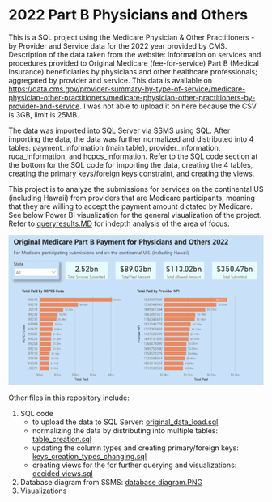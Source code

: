 # 2022 Part B Physicians and Others 
This is a SQL project using the Medicare Physician & Other Practitioners - by Provider and Service data for the 2022 year provided by CMS.
Description of the data taken from the website:
Information on services and procedures provided to Original Medicare (fee-for-service) 
Part B (Medical Insurance) beneficiaries by physicians and other healthcare professionals; aggregated by provider and service.
This data is available on https://data.cms.gov/provider-summary-by-type-of-service/medicare-physician-other-practitioners/medicare-physician-other-practitioners-by-provider-and-service. I was not able to upload it on here because the CSV is 3GB, limit is 25MB. 

The data was imported into SQL Server via SSMS using SQL. After importing the data, the data was further normalized and distributed into 4 tables: payment_information (main table), provider_information, ruca_information, and hcpcs_information. Refer to the SQL code section at the bottom for the SQL code for importing the data, creating the 4 tables, creating the primary keys/foreign keys constraint, and creating the views.

This project is to analyze the submissions for services on the continental US (including Hawaii) from providers that are Medicare participants, meaning that they are willing to accept the payment amount dictated by Medicare. See below Power BI visualization for the general visualization of the project. Refer to [queryresults.MD](https://github.com/piepiepies/2022partBphysiciansothers/blob/main/queryresults.MD) for indepth analysis of the area of focus.

![alt text](https://github.com/piepiepies/2022partBphysiciansothers/blob/main/overall_info_visualization.PNG?raw=True)

Other files in this repository include:
1) SQL code
   * to upload the data to SQL Server: [original_data_load.sql](https://github.com/piepiepies/2022partBphysiciansothers/blob/main/original_data_load.sql)
   * normalizing the data by distributing into multiple tables: [table_creation.sql](https://github.com/piepiepies/2022partBphysiciansothers/blob/main/table_creation.sql)
   * updating the column types and creating primary/foreign keys: [keys_creation_types_changing.sql](https://github.com/piepiepies/2022partBphysiciansothers/blob/main/keys_creation_types_changing.sql)
   * creating views for the for further querying and visualizations: [decided views.sql](https://github.com/piepiepies/2022partBphysiciansothers/blob/main/decided%20views.sql)
2) Database diagram from SSMS: [database diagram.PNG](https://github.com/piepiepies/2022partBphysiciansothers/blob/main/database%20diagram.PNG)
3) Visualizations
